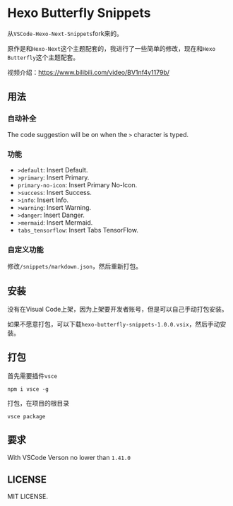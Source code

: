 # Hexo Butterfly Snippets

从`VSCode-Hexo-Next-Snippets`fork来的。

原作是和`Hexo-Next`这个主题配套的，我进行了一些简单的修改，现在和`Hexo Butterfly`这个主题配套。

视频介绍：https://www.bilibili.com/video/BV1nf4y1179b/

## 用法

### 自动补全

The code suggestion will be on when the `>` character is typed.

### 功能

- `>default`: Insert Default.
- `>primary`: Insert Primary.
- `primary-no-icon`: Insert Primary No-Icon.
- `>success`: Insert Success.
- `>info`: Insert Info.
- `>warning`: Insert Warning.
- `>danger`: Insert Danger.
- `>mermaid`: Insert Mermaid.
- `tabs_tensorflow`: Insert Tabs TensorFlow.

### 自定义功能
修改`/snippets/markdown.json`，然后重新打包。

## 安装

没有在Visual Code上架，因为上架要开发者账号，但是可以自己手动打包安装。

如果不愿意打包，可以下载`hexo-butterfly-snippets-1.0.0.vsix`，然后手动安装。

## 打包

首先需要插件`vsce`
```
npm i vsce -g
```
打包，在项目的根目录
```
vsce package
```

## 要求

With VSCode Verson no lower than `1.41.0`

## LICENSE

MIT LICENSE.